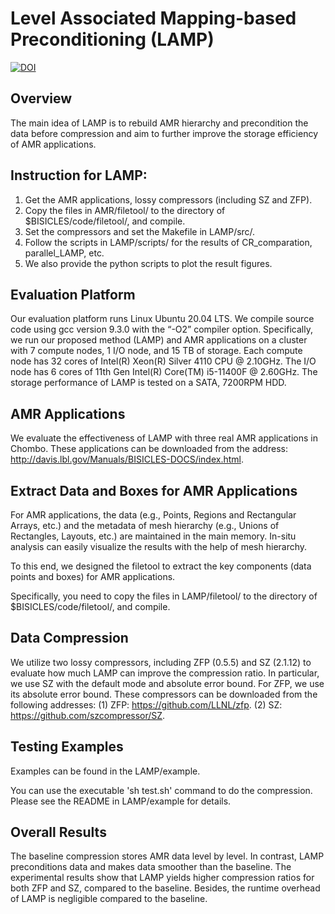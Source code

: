 # Level Associated Mapping-based Preconditioning (LAMP)
[![DOI](https://zenodo.org/badge/DOI/10.5281/zenodo.6459727.svg)](https://doi.org/10.5281/zenodo.6459727)
## Overview
The main idea of LAMP is to rebuild AMR hierarchy and precondition the data before compression and aim to further improve the storage efficiency of AMR applications.

## Instruction for LAMP:
1. Get the AMR applications, lossy compressors (including SZ and ZFP).
2. Copy the files in AMR/filetool/ to the directory of $BISICLES/code/filetool/, and compile.
3. Set the compressors and set the Makefile in LAMP/src/.
4. Follow the scripts in LAMP/scripts/ for the results of CR_comparation, parallel_LAMP, etc.
5. We also provide the python scripts to plot the result figures.

## Evaluation Platform
Our evaluation platform runs Linux Ubuntu 20.04 LTS. We compile source code using gcc version 9.3.0 with the “-O2” compiler option. Specifically, we run our proposed method (LAMP) and AMR applications on a cluster with 7 compute nodes, 1 I/O node, and 15 TB of storage. Each compute node has 32 cores of Intel(R) Xeon(R) Silver 4110 CPU @ 2.10GHz. The I/O node has 6 cores of 11th Gen Intel(R) Core(TM) i5-11400F @ 2.60GHz. The storage performance of LAMP is tested on a SATA, 7200RPM HDD.

## AMR Applications
We evaluate the effectiveness of LAMP with three real AMR applications in Chombo. These applications can be downloaded from the address: http://davis.lbl.gov/Manuals/BISICLES-DOCS/index.html.

## Extract Data and Boxes for AMR Applications
For AMR applications, the data (e.g., Points, Regions and Rectangular Arrays, etc.) and the metadata of mesh hierarchy (e.g., Unions of Rectangles, Layouts, etc.) are maintained in the main memory. In-situ analysis can easily visualize the results with the help of mesh hierarchy.

To this end, we designed the filetool to extract the key components (data points and boxes) for AMR applications.

Specifically, you need to copy the files in LAMP/filetool/ to the directory of $BISICLES/code/filetool/, and compile.

## Data Compression
We utilize two lossy compressors, including ZFP (0.5.5) and SZ (2.1.12) to evaluate how much LAMP can improve the compression ratio. In particular, we use SZ with the default mode and absolute error bound. For ZFP, we use its absolute error bound. These compressors can be downloaded from the following addresses:
(1)	ZFP: https://github.com/LLNL/zfp.
(2)	SZ: https://github.com/szcompressor/SZ.

## Testing Examples
Examples can be found in the LAMP/example.

You can use the executable 'sh test.sh' command to do the compression. Please see the README in LAMP/example for details.


## Overall Results
The baseline compression stores AMR data level by level. In contrast, LAMP preconditions data and makes data smoother than the baseline. The experimental results show that LAMP yields higher compression ratios for both ZFP and SZ, compared to the baseline. Besides, the runtime overhead of LAMP is negligible compared to the baseline.

